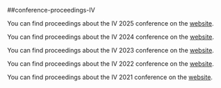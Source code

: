 ##conference-proceedings-IV

You can find proceedings about the IV 2025 conference on the [website](	TBA).

You can find proceedings about the IV 2024 conference on the [website](	TBA).

You can find proceedings about the IV 2023 conference on the [website](https://ieeexplore.ieee.org/xpl/conhome/10186382/proceeding).

You can find proceedings about the IV 2022 conference on the [website](https://ieeexplore.ieee.org/xpl/conhome/9826996/proceeding).

You can find proceedings about the IV 2021 conference on the [website](https://ieeexplore.ieee.org/xpl/conhome/9575127/proceeding).
